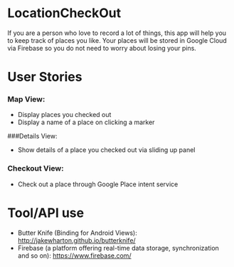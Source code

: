 # LocationCheckOut
If you are a person who love to record a lot of things, this app will help you to keep track of places you like. 
Your places will be stored in Google Cloud via Firebase so you do not need to worry about losing your pins.

# User Stories
### Map View:
* Display places you checked out
* Display a name of a place on clicking a marker

###Details View:
* Show details of a place you checked out via sliding up panel

### Checkout View:
* Check out a place through Google Place intent service

# Tool/API use
* Butter Knife (Binding for Android Views): http://jakewharton.github.io/butterknife/
* Firebase (a platform offering real-time data storage, synchronization and so on): https://www.firebase.com/
